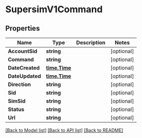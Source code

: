 # SupersimV1Command

## Properties

Name | Type | Description | Notes
------------ | ------------- | ------------- | -------------
**AccountSid** | **string** |  | [optional] 
**Command** | **string** |  | [optional] 
**DateCreated** | [**time.Time**](time.Time.md) |  | [optional] 
**DateUpdated** | [**time.Time**](time.Time.md) |  | [optional] 
**Direction** | **string** |  | [optional] 
**Sid** | **string** |  | [optional] 
**SimSid** | **string** |  | [optional] 
**Status** | **string** |  | [optional] 
**Url** | **string** |  | [optional] 

[[Back to Model list]](../README.md#documentation-for-models) [[Back to API list]](../README.md#documentation-for-api-endpoints) [[Back to README]](../README.md)


